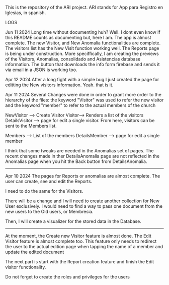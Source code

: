 This is the repository of the ARI project. 
ARI stands for App para Registro en Iglesias, in spanish. 

LOGS

Jun 11 2024
Long time without documenting huh?
Well. I dont even know if this README counts as documenting but, here I am.
The app is almost complete. The new Visitor, and New Anomalia functionalities are complete.
The visitors list has the New Visit function working well.
The Reports page is being under construction. More speciffically, I am creating the previews of the Visitors, Anomalias, consolidado and Asistencias database information. The button that downloads the info form firebase and sends it via email in a JSON is working too. 



Apr 12 2024
After a long fight with a simple bug I just created the page for editting the New visitors information.
Yeah. that is it.



Apr 11 2024
Several Changes were done in order to grant more order to the hierarchy of the files:
the keyword "Visitor" was used to refer the new visitor and the keyword "member" to refer to the actual members of the church

NewVisitor --> Create Visitor
Visitor--> Renders a list of the visitors
DetailsVisitor --> page for edit a single visitor. From here, visitors can be sent to the Members list.

Members --> List of the members
DetailsMember --> page for edit a single member

I think that some tweaks are needed in the Anomalias set of pages. The recent changes made in ther DetailsAnomalia page are not reflected in the Anomalias page when you hit the Back button from DetailsAnomalia. 



----

Apr 10 2024
The pages for Reports or anomalias are almost complete. The user can create, see and edit the Reports.

I need to do the same for the Visitors.

There will be a change and I will need to create another collection for New User exclusively.
I would need to find a way to pass one document from the new users to the Old users, or Membresia.

Then, I will create a visualizer for the stored data in the Database.

---

At the moment, the Create new Visitor feature is almost done. 
The Edit Visitor feature is almost complete too.
This feature only needs to redirect the user to the actual edition page when tapping the name of a member and update the edited document

The next part is start with the Report creation feature and finish the Edit visitor functionality.

Do not forget to create the roles and privileges for the users 


